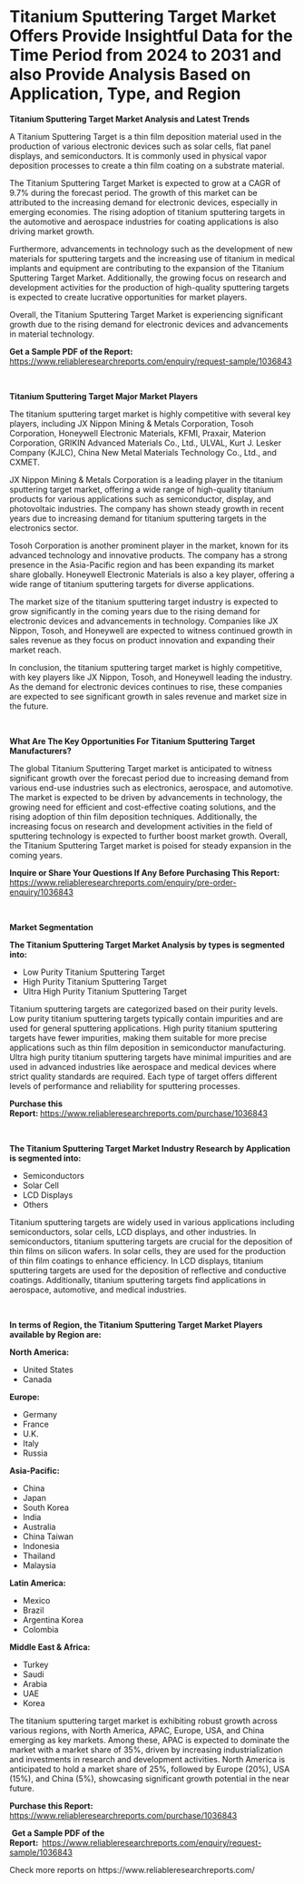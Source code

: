 <p><h1>Titanium Sputtering Target Market Offers Provide Insightful Data for the Time Period from 2024 to 2031 and also Provide Analysis Based on Application, Type, and Region</h1></p><p><strong>Titanium Sputtering Target Market Analysis and Latest Trends</strong></p>
<p><p>A Titanium Sputtering Target is a thin film deposition material used in the production of various electronic devices such as solar cells, flat panel displays, and semiconductors. It is commonly used in physical vapor deposition processes to create a thin film coating on a substrate material.</p><p>The Titanium Sputtering Target Market is expected to grow at a CAGR of 9.7% during the forecast period. The growth of this market can be attributed to the increasing demand for electronic devices, especially in emerging economies. The rising adoption of titanium sputtering targets in the automotive and aerospace industries for coating applications is also driving market growth.</p><p>Furthermore, advancements in technology such as the development of new materials for sputtering targets and the increasing use of titanium in medical implants and equipment are contributing to the expansion of the Titanium Sputtering Target Market. Additionally, the growing focus on research and development activities for the production of high-quality sputtering targets is expected to create lucrative opportunities for market players.</p><p>Overall, the Titanium Sputtering Target Market is experiencing significant growth due to the rising demand for electronic devices and advancements in material technology.</p></p>
<p><strong>Get a Sample PDF of the Report:&nbsp;</strong> <a href="https://www.reliableresearchreports.com/enquiry/request-sample/1036843">https://www.reliableresearchreports.com/enquiry/request-sample/1036843</a></p>
<p>&nbsp;</p>
<p><strong>Titanium Sputtering Target Major Market Players</strong></p>
<p><p>The titanium sputtering target market is highly competitive with several key players, including JX Nippon Mining & Metals Corporation, Tosoh Corporation, Honeywell Electronic Materials, KFMI, Praxair, Materion Corporation, GRIKIN Advanced Materials Co., Ltd., ULVAL, Kurt J. Lesker Company (KJLC), China New Metal Materials Technology Co., Ltd., and CXMET.</p><p>JX Nippon Mining & Metals Corporation is a leading player in the titanium sputtering target market, offering a wide range of high-quality titanium products for various applications such as semiconductor, display, and photovoltaic industries. The company has shown steady growth in recent years due to increasing demand for titanium sputtering targets in the electronics sector.</p><p>Tosoh Corporation is another prominent player in the market, known for its advanced technology and innovative products. The company has a strong presence in the Asia-Pacific region and has been expanding its market share globally. Honeywell Electronic Materials is also a key player, offering a wide range of titanium sputtering targets for diverse applications.</p><p>The market size of the titanium sputtering target industry is expected to grow significantly in the coming years due to the rising demand for electronic devices and advancements in technology. Companies like JX Nippon, Tosoh, and Honeywell are expected to witness continued growth in sales revenue as they focus on product innovation and expanding their market reach.</p><p>In conclusion, the titanium sputtering target market is highly competitive, with key players like JX Nippon, Tosoh, and Honeywell leading the industry. As the demand for electronic devices continues to rise, these companies are expected to see significant growth in sales revenue and market size in the future.</p></p>
<p>&nbsp;</p>
<p><strong>What Are The Key Opportunities For Titanium Sputtering Target Manufacturers?</strong></p>
<p><p>The global Titanium Sputtering Target market is anticipated to witness significant growth over the forecast period due to increasing demand from various end-use industries such as electronics, aerospace, and automotive. The market is expected to be driven by advancements in technology, the growing need for efficient and cost-effective coating solutions, and the rising adoption of thin film deposition techniques. Additionally, the increasing focus on research and development activities in the field of sputtering technology is expected to further boost market growth. Overall, the Titanium Sputtering Target market is poised for steady expansion in the coming years.</p></p>
<p><strong>Inquire or Share Your Questions If Any Before Purchasing This Report:</strong> <a href="https://www.reliableresearchreports.com/enquiry/pre-order-enquiry/1036843">https://www.reliableresearchreports.com/enquiry/pre-order-enquiry/1036843</a></p>
<p>&nbsp;</p>
<p><strong>Market Segmentation</strong></p>
<p><strong>The Titanium Sputtering Target Market Analysis by types is segmented into:</strong></p>
<p><ul><li>Low Purity Titanium Sputtering Target</li><li>High Purity Titanium Sputtering Target</li><li>Ultra High Purity Titanium Sputtering Target</li></ul></p>
<p><p>Titanium sputtering targets are categorized based on their purity levels. Low purity titanium sputtering targets typically contain impurities and are used for general sputtering applications. High purity titanium sputtering targets have fewer impurities, making them suitable for more precise applications such as thin film deposition in semiconductor manufacturing. Ultra high purity titanium sputtering targets have minimal impurities and are used in advanced industries like aerospace and medical devices where strict quality standards are required. Each type of target offers different levels of performance and reliability for sputtering processes.</p></p>
<p><strong>Purchase this Report:&nbsp;</strong><a href="https://www.reliableresearchreports.com/purchase/1036843">https://www.reliableresearchreports.com/purchase/1036843</a></p>
<p>&nbsp;</p>
<p><strong>The Titanium Sputtering Target Market Industry Research by Application is segmented into:</strong></p>
<p><ul><li>Semiconductors</li><li>Solar Cell</li><li>LCD Displays</li><li>Others</li></ul></p>
<p><p>Titanium sputtering targets are widely used in various applications including semiconductors, solar cells, LCD displays, and other industries. In semiconductors, titanium sputtering targets are crucial for the deposition of thin films on silicon wafers. In solar cells, they are used for the production of thin film coatings to enhance efficiency. In LCD displays, titanium sputtering targets are used for the deposition of reflective and conductive coatings. Additionally, titanium sputtering targets find applications in aerospace, automotive, and medical industries.</p></p>
<p>&nbsp;</p>
<p><strong>In terms of Region, the Titanium Sputtering Target Market Players available by Region are:</strong></p>
<p>
    <p> <strong> North America: </strong>
        <ul>
            <li>United States</li>
            <li>Canada</li>
        </ul>
        </p> 
    <p> <strong> Europe: </strong>
        <ul>
            <li>Germany</li>
            <li>France</li>
            <li>U.K.</li>
            <li>Italy</li>
            <li>Russia</li>
        </ul>
        </p> 
    <p> <strong> Asia-Pacific: </strong>
        <ul>
            <li>China</li>
            <li>Japan</li>
            <li>South Korea</li>
            <li>India</li>
            <li>Australia</li>
            <li>China Taiwan</li>
            <li>Indonesia</li>
            <li>Thailand</li>
            <li>Malaysia</li>
        </ul>
        </p> 
    <p> <strong> Latin America: </strong>
        <ul>
            <li>Mexico</li>
            <li>Brazil</li>
            <li>Argentina Korea</li>
            <li>Colombia</li>
        </ul>
        </p> 
    <p> <strong> Middle East & Africa: </strong>
        <ul>
            <li>Turkey</li>
            <li>Saudi</li>
            <li>Arabia</li>
            <li>UAE</li>
            <li>Korea</li>
        </ul>
    </p>
    </p>
<p><p>The titanium sputtering target market is exhibiting robust growth across various regions, with North America, APAC, Europe, USA, and China emerging as key markets. Among these, APAC is expected to dominate the market with a market share of 35%, driven by increasing industrialization and investments in research and development activities. North America is anticipated to hold a market share of 25%, followed by Europe (20%), USA (15%), and China (5%), showcasing significant growth potential in the near future.</p></p>
<p><strong>Purchase this Report: </strong><a href="https://www.reliableresearchreports.com/purchase/1036843">https://www.reliableresearchreports.com/purchase/1036843</a></p>
<p>&nbsp;<strong>Get a Sample PDF of the Report:&nbsp;&nbsp;</strong><a href="https://www.reliableresearchreports.com/enquiry/request-sample/1036843">https://www.reliableresearchreports.com/enquiry/request-sample/1036843</a></p>
<p><strong></strong></p>
<p>Check more reports on https://www.reliableresearchreports.com/</p>